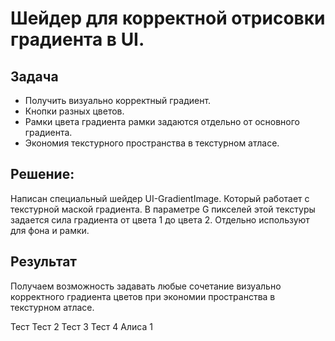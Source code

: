 # Шейдер для корректной отрисовки градиента в UI.

## Задача

- Получить визуально корректный градиент.
- Кнопки разных цветов.
- Рамки цвета градиента рамки задаются отдельно от основного градиента.
- Экономия текстурного пространства в текстурном атласе.

## Решение:
Написан специальный шейдер UI-GradientImage. Который работает с текстурной маской градиента. В параметре G пикселей этой текстуры задается сила градиента от цвета 1 до цвета 2. Отдельно используют для фона и рамки.

## Результат
Получаем возможность задавать любые сочетание визуально корректного градиента цветов при экономии пространства в текстурном атласе. 

Тест
Тест 2
Тест 3
Тест 4
Алиса 1
